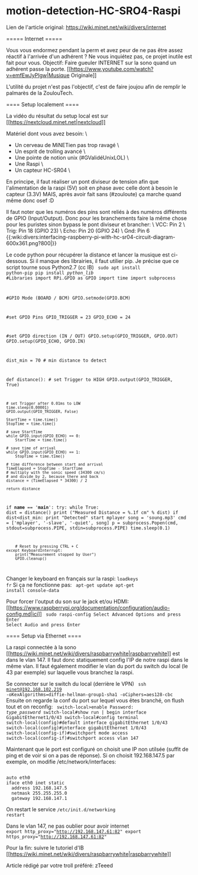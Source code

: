 # motion-detection-HC-SRO4-Raspi

Lien de l'article original: https://wiki.minet.net/wiki/divers/internet

===== Internet =====

Vous vous endormez pendant la perm et avez peur de ne pas être assez réactif à l'arrivée d'un adhérent ? Ne vous inquiétez pas, ce projet inutile est fait pour vous. Objectif: Faire gueuler INTERNET sur la sono quand un adhérent passe la porte. [[https://www.youtube.com/watch?v=emfEwJyPIgw|Musique Originale]]

L'utilité du projet n'est pas l'objectif, c'est de faire joujou afin de remplir le palmarès de la ZoulouTech.

==== Setup localement ====

La vidéo du résultat du setup local est sur [[https://nextcloud.minet.net|nextcloud]]

Matériel dont vous avez besoin: \\
 * Un cerveau de MiNETien pas trop ravagé \\
 * Un esprit de trolling avancé \\
 * Une pointe de notion unix (#GValidéUnixLOL) \\
 * Une Raspi \\
 * Un capteur HC-SR04 \\

En principe, il faut réaliser un pont diviseur de tension afin que l'alimentation de la raspi (5V) soit en phase avec celle dont à besoin le capteur (3.3V) MAIS, après avoir fait sans (#zouloute) ça marche quand même donc osef :D

Il faut noter que les numéros des pins sont reliés à des numéros différents de GPIO (Input/Output).
Donc pour les branchements faire la même chose pour les puristes sinon bypass le pont diviseur et brancher: \\
VCC: Pin 2 \\
Trig: Pin 18 (GPIO 23) \\
Echo: Pin 20 (GPIO 24) \\
Gnd: Pin 6
{{:wiki:divers:interfacing-raspberry-pi-with-hc-sr04-circuit-diagram-600x361.png?800|}}

Le code python pour récupérer la distance et lancer la musique est ci-dessous. Si il manque des librairies, il faut utilier pip. Je précise que ce script tourne sous Python2.7 (cc IB)
<code bash>
sudo apt install python-pip
pip install *python_lib*
</code>
<code python>
#Libraries
import RPi.GPIO as GPIO
import time
import subprocess

#GPIO Mode (BOARD / BCM)
GPIO.setmode(GPIO.BCM)

#set GPIO Pins
GPIO_TRIGGER = 23
GPIO_ECHO = 24

#set GPIO direction (IN / OUT)
GPIO.setup(GPIO_TRIGGER, GPIO.OUT)
GPIO.setup(GPIO_ECHO, GPIO.IN)

dist_min = 70 # min distance to detect

def distance():
    # set Trigger to HIGH
    GPIO.output(GPIO_TRIGGER, True)

    # set Trigger after 0.01ms to LOW
    time.sleep(0.00001)
    GPIO.output(GPIO_TRIGGER, False)

    StartTime = time.time()
    StopTime = time.time()

    # save StartTime
    while GPIO.input(GPIO_ECHO) == 0:
        StartTime = time.time()

    # save time of arrival
    while GPIO.input(GPIO_ECHO) == 1:
        StopTime = time.time()

    # time difference between start and arrival
    TimeElapsed = StopTime - StartTime
    # multiply with the sonic speed (34300 cm/s)
    # and divide by 2, because there and back
    distance = (TimeElapsed * 34300) / 2

    return distance

if __name__ == '__main__':
    try:
        while True:
            dist = distance()
            print ("Measured Distance = %.1f cm" % dist)
            if dist<dist_min:
                print "Detected"
                start mplayer
                song = 'soung.mp3'
                cmd = ['mplayer', '-slave', '-quiet', song]
                p = subprocess.Popen(cmd, stdout=subprocess.PIPE, stdin=subprocess.PIPE)
            time.sleep(0.1)

        # Reset by pressing CTRL + C
    except KeyboardInterrupt:
        print("Measurement stopped by User")
        GPIO.cleanup()
</code>

Changer le keyboard en français sur la raspi: <code bash>loadkeys fr</code> Si ça ne fonctionne pas:
<code bash>
apt-get update
apt-get install console-data
</code>

Pour forcer l'output du son sur le jack et/ou HDMI: [[https://www.raspberrypi.org/documentation/configuration/audio-config.md|ici]]
<code bash>
sudo raspi-config
Select Advanced Options and press Enter
Select Audio and press Enter
</code>


==== Setup via Ethernet ====

La raspi connectée à la sono [[https://wiki.minet.net/wiki/divers/raspbarrywhite|raspbarrywhite]] est dans le vlan 147. Il faut donc statiquement config l'IP de notre raspi dans le même vlan. Il faut également modifier le vlan du port du switch du local (le 43 par exemple) sur laquelle vous branchez la raspi.

Se connecter sur le switch du local (derrière le VPN)
<code bash>
ssh minet@192.168.102.219 -oKexAlgorithms=diffie-hellman-group1-sha1 -oCiphers=aes128-cbc
</code>
Ensuite on regarde la conf du port sur lequel vous êtes branché, on flush tout et on reconfig:
<code>
switch-local>enable
Password: *type_password*
switch-local#show run | begin interface GigabitEthernet1/0/43
switch-local#config terminal
switch-local(config)#default interface gigabitEthernet 1/0/43
switch-local(config)#interface gigabitEthernet 1/0/43
switch-local(config-if)#switchport mode access
switch-local(config-if)#switchport access vlan 147
</code>

Maintenant que le port est configuré on choisit une IP non utilsée (suffit de ping et de voir si on a pas de réponse). Si on choisit 192.168.147.5 par exemple, on modifie /etc/network/interfaces:

<code bash>
auto eth0
iface eth0 inet static
  address 192.168.147.5
  netmask 255.255.255.0
  gateway 192.168.147.1
</code>

On restart le service
<code bash>/etc/init.d/networking restart</code>

Dans le vlan 147, ne pas oublier pour avoir internet
<code bash>
export http_proxy="http://192.168.147.61:82"
export https_proxy="http://192.168.147.61:82"
</code>

Pour la fin: suivre le tutoriel d'IB [[https://wiki.minet.net/wiki/divers/raspbarrywhite|raspbarrywhite]]

Article rédigé par votre troll préféré: zTeeed
